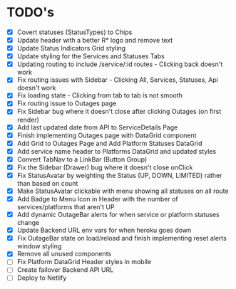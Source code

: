 # TODO's
- [x] Covert statuses (StatusTypes) to Chips
- [x] Update header with a better R* logo and remove text
- [x] Update Status Indicators Grid styling
- [x] Update styling for the Services and Statuses Tabs
- [x] Updating routing to include /service/:id routes  - Clicking back doesn't work
- [x] Fix routing issues with Sidebar - Clicking All, Services, Statuses, Api doesn't work 
- [x] Fix loading state - Clicking from tab to tab is not smooth
- [x] Fix routing issue to Outages page
- [x] Fix Sidebar bug where it doesn't close after clicking Outages (on first render)
- [x] Add last updated date from API to ServiceDetails Page
- [x] Finish implementing Outages page with DataGrid component
- [x] Add Grid to Outages Page and Add Platform Statuses DataGrid
- [x] Add service name header to Platforms DataGrid and updated styles
- [x] Convert TabNav to a LinkBar (Button Group) 
- [x] Fix the Sidebar (Drawer) bug where it doesn't close onClick
- [x] Fix StatusAvatar by weighting the Status (UP, DOWN, LIMITED) rather than based on count
- [x] Make StatusAvatar clickable with menu showing all statuses on all route
- [x] Add Badge to Menu Icon in Header with the number of services/platforms that aren't UP
- [x] Add dynamic OutageBar alerts for when service or platform statuses change
- [x] Update Backend URL env vars for when heroku goes down
- [x] Fix OutageBar state on load/reload and finish implementing reset alerts window styling
- [x] Remove all unused components
- [ ] Fix Platform DataGrid Header styles in mobile
- [ ] Create failover Backend API URL
- [ ] Deploy to Netlify